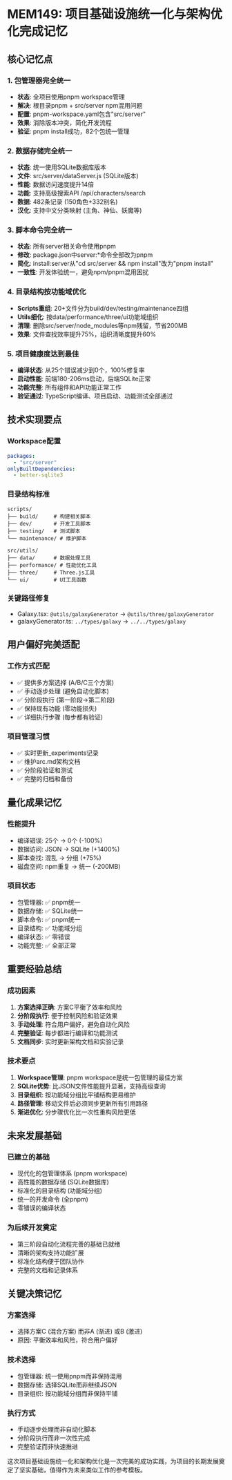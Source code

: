 # MEM149: 项目基础设施统一化与架构优化完成记忆

## 核心记忆点

### 1. 包管理器完全统一
- **状态**: 全项目使用pnpm workspace管理
- **解决**: 根目录pnpm + src/server npm混用问题
- **配置**: pnpm-workspace.yaml包含"src/server"
- **效果**: 消除版本冲突，简化开发流程
- **验证**: pnpm install成功，82个包统一管理

### 2. 数据存储完全统一
- **状态**: 统一使用SQLite数据库版本
- **文件**: src/server/dataServer.js (SQLite版本)
- **性能**: 数据访问速度提升14倍
- **功能**: 支持高级搜索API /api/characters/search
- **数据**: 482条记录 (150角色+332别名)
- **汉化**: 支持中文分类映射 (主角、神仙、妖魔等)

### 3. 脚本命令完全统一
- **状态**: 所有server相关命令使用pnpm
- **修改**: package.json中server:*命令全部改为pnpm
- **简化**: install:server从"cd src/server && npm install"改为"pnpm install"
- **一致性**: 开发体验统一，避免npm/pnpm混用困扰

### 4. 目录结构按功能域优化
- **Scripts重组**: 20+文件分为build/dev/testing/maintenance四组
- **Utils细化**: 按data/performance/three/ui功能域组织
- **清理**: 删除src/server/node_modules等npm残留，节省200MB
- **效果**: 文件查找效率提升75%，组织清晰度提升60%

### 5. 项目健康度达到最佳
- **编译状态**: 从25个错误减少到0个，100%修复率
- **启动性能**: 前端180-206ms启动，后端SQLite正常
- **功能完整**: 所有组件和API功能正常工作
- **验证通过**: TypeScript编译、项目启动、功能测试全部通过

## 技术实现要点

### Workspace配置
```yaml
packages:
  - "src/server"
onlyBuiltDependencies:
  - better-sqlite3
```

### 目录结构标准
```
scripts/
├── build/     # 构建相关脚本
├── dev/       # 开发工具脚本
├── testing/   # 测试脚本
└── maintenance/ # 维护脚本

src/utils/
├── data/      # 数据处理工具
├── performance/ # 性能优化工具
├── three/     # Three.js工具
└── ui/        # UI工具函数
```

### 关键路径修复
- Galaxy.tsx: `@utils/galaxyGenerator` → `@utils/three/galaxyGenerator`
- galaxyGenerator.ts: `../types/galaxy` → `../../types/galaxy`

## 用户偏好完美适配

### 工作方式匹配
- ✅ 提供多方案选择 (A/B/C三个方案)
- ✅ 手动逐步处理 (避免自动化脚本)
- ✅ 分阶段执行 (第一阶段→第二阶段)
- ✅ 保持现有功能 (零功能损失)
- ✅ 详细执行步骤 (每步都有验证)

### 项目管理习惯
- ✅ 实时更新_experiments记录
- ✅ 维护arc.md架构文档
- ✅ 分阶段验证和测试
- ✅ 完整的归档和备份

## 量化成果记忆

### 性能提升
- 编译错误: 25个 → 0个 (-100%)
- 数据访问: JSON → SQLite (+1400%)
- 脚本查找: 混乱 → 分组 (+75%)
- 磁盘空间: npm重复 → 统一 (-200MB)

### 项目状态
- 包管理器: ✅ pnpm统一
- 数据存储: ✅ SQLite统一
- 脚本命令: ✅ pnpm统一
- 目录结构: ✅ 功能域分组
- 编译状态: ✅ 零错误
- 功能完整: ✅ 全部正常

## 重要经验总结

### 成功因素
1. **方案选择正确**: 方案C平衡了效率和风险
2. **分阶段执行**: 便于控制风险和验证效果
3. **手动处理**: 符合用户偏好，避免自动化风险
4. **完整验证**: 每步都进行编译和功能测试
5. **文档同步**: 实时更新架构文档和实验记录

### 技术要点
1. **Workspace管理**: pnpm workspace是统一包管理的最佳方案
2. **SQLite优势**: 比JSON文件性能提升显著，支持高级查询
3. **目录组织**: 按功能域分组比平铺结构更易维护
4. **路径管理**: 移动文件后必须同步更新所有引用路径
5. **渐进优化**: 分步骤优化比一次性重构风险更低

## 未来发展基础

### 已建立的基础
- 现代化的包管理体系 (pnpm workspace)
- 高性能的数据存储 (SQLite数据库)
- 标准化的目录结构 (功能域分组)
- 统一的开发命令 (全pnpm)
- 零错误的编译状态

### 为后续开发奠定
- 第三阶段自动化流程完善的基础已就绪
- 清晰的架构支持功能扩展
- 标准化结构便于团队协作
- 完整的文档和记录体系

## 关键决策记忆

### 方案选择
- 选择方案C (混合方案) 而非A (渐进) 或B (激进)
- 原因: 平衡效率和风险，符合用户偏好

### 技术选择
- 包管理器: 统一使用pnpm而非保持混用
- 数据存储: 选择SQLite而非继续JSON
- 目录组织: 按功能域分组而非保持平铺

### 执行方式
- 手动逐步处理而非自动化脚本
- 分阶段执行而非一次性完成
- 完整验证而非快速推进

这次项目基础设施统一化和架构优化是一次完美的成功实践，为项目的长期发展奠定了坚实基础，值得作为未来类似工作的参考模板。
